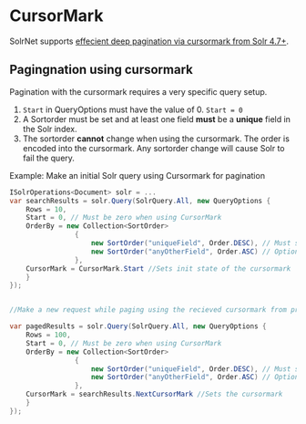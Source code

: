 # CursorMark

SolrNet supports [effecient deep pagination via cursormark from Solr 4.7+](https://cwiki.apache.org/confluence/display/solr/Pagination+of+Results).

## Pagingnation using cursormark
Pagination with the cursormark requires a very specific query setup.
 1. ```Start``` in QueryOptions must have the value of 0. ```Start = 0```
 1. A Sortorder must be set and at least one field **must** be a **unique** field in the Solr index.
 1. The sortorder **cannot** change when using the cursormark. The order is encoded into the cursormark. Any sortorder change will cause Solr to fail the query.

Example: Make an initial Solr query using Cursormark for pagination

```c#
ISolrOperations<Document> solr = ...
var searchResults = solr.Query(SolrQuery.All, new QueryOptions {
    Rows = 10,
    Start = 0, // Must be zero when using CursorMark
    OrderBy = new Collection<SortOrder>
                {
                    new SortOrder("uniqueField", Order.DESC), // Must sort on a unique field
                    new SortOrder("anyOtherField", Order.ASC) // Optional add any other fields for sorting
                },
    CursorMark = CursorMark.Start //Sets init state of the cursormark
    }
});


//Make a new request while paging using the recieved cursormark from previous request

var pagedResults = solr.Query(SolrQuery.All, new QueryOptions {
    Rows = 100,
    Start = 0, // Must be zero when using CursorMark
    OrderBy = new Collection<SortOrder>
                {
                    new SortOrder("uniqueField", Order.DESC), // Must sort on a unique field
                    new SortOrder("anyOtherField", Order.ASC) // Optional add any other fields for sorting
                },
    CursorMark = searchResults.NextCursorMark //Sets the cursormark
    }
});

```
